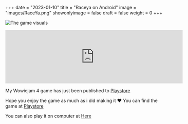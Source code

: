 +++
date = "2023-01-10"
title = "Raceya on Android"
image = "images/RaceYa.png"
showonlyimage = false
draft = false
weight = 0
+++

![](https://img.itch.zone/aW1hZ2UvMTY2MTg3Ni85Nzk1Njc1LnBuZw==/347x500/eQ8ZIo.png "The game visuals")

<iframe src="https://itch.io/embed/874319" width="552" height="167" frameborder="0"><a href="https://variable-interactive.itch.io/asset-maker">Asset Maker by Variable</a></iframe>

My Wowiejam 4 game has just been published to [Playstore](https://play.google.com/store/apps/details?id=org.Fayezsoft.raceya)
<!--more-->
Hope you enjoy the game as much as i did making it ♥️
You can find the game at [Playstore](https://play.google.com/store/apps/details?id=org.Fayezsoft.raceya)

You can also play it on computer at [Here](https://variable-interactive.itch.io/race-ya)
